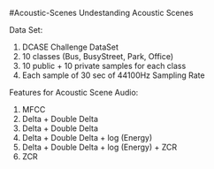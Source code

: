 #Acoustic-Scenes
Undestanding Acoustic Scenes

Data Set:
  1. DCASE Challenge DataSet
  2. 10 classes (Bus, BusyStreet, Park, Office)
  3. 10 public + 10 private samples for each class
  4. Each sample of 30 sec of 44100Hz Sampling Rate

Features for Acoustic Scene Audio:
  1. MFCC
  2. Delta + Double Delta
  3. Delta + Double Delta
  4. Delta + Double Delta + log (Energy)
  5. Delta + Double Delta + log (Energy) + ZCR
  6. ZCR
